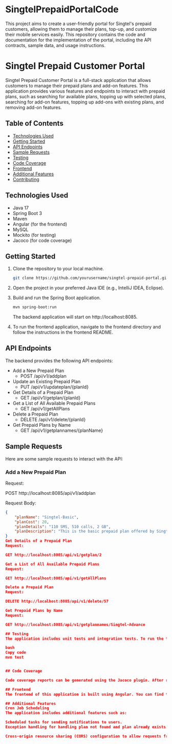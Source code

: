 # SingtelPrepaidPortalCode
This project aims to create a user-friendly portal for Singtel's prepaid customers, allowing them to manage their plans, top-up, and customize their mobile services easily. This repository contains the code and documentation for the implementation of the portal, including the API contracts, sample data, and usage instructions.


# Singtel Prepaid Customer Portal

Singtel Prepaid Customer Portal is a full-stack application that allows customers to manage their prepaid plans and add-on features. This application provides various features and endpoints to interact with prepaid plans, such as searching for available plans, topping up with selected plans, searching for add-on features, topping up add-ons with existing plans, and removing add-on features.

## Table of Contents
- [Technologies Used](#technologies-used)
- [Getting Started](#getting-started)
- [API Endpoints](#api-endpoints)
- [Sample Requests](#sample-requests)
- [Testing](#testing)
- [Code Coverage](#code-coverage)
- [Frontend](#frontend)
- [Additional Features](#additional-features)
- [Contributing](#contributing)


## Technologies Used
- Java 17
- Spring Boot 3
- Maven
- Angular (for the frontend)
- MySQL 
- Mockito (for testing)
- Jacoco (for code coverage)

## Getting Started
1. Clone the repository to your local machine.

    ```bash
    git clone https://github.com/yourusername/singtel-prepaid-portal.git
    ```

2. Open the project in your preferred Java IDE (e.g., IntelliJ IDEA, Eclipse).

3. Build and run the Spring Boot application.

    ```bash
    mvn spring-boot:run
    ```

   The backend application will start on http://localhost:8085.

4. To run the frontend application, navigate to the frontend directory and follow the instructions in the frontend README.

## API Endpoints
The backend provides the following API endpoints:

- Add a New Prepaid Plan
  - POST /api/v1/addplan
- Update an Existing Prepaid Plan
  - PUT /api/v1/updateplan/{planId}
- Get Details of a Prepaid Plan
  - GET /api/v1/getplan/{planId}
- Get a List of All Available Prepaid Plans
  - GET /api/v1/getAllPlans
- Delete a Prepaid Plan
  - DELETE /api/v1/delete/{planId}
- Get Prepaid Plans by Name
  - GET /api/v1/getplannames/{planName}

## Sample Requests
Here are some sample requests to interact with the API:

### Add a New Prepaid Plan
Request:

POST http://localhost:8085/api/v1/addplan

Request Body:

```json
{
    "planName": "Singtel-Basic",
    "planCost": 20,
    "planDetails": "110 SMS, 510 calls, 2 GB",
    "planDescription": "This is the basic prepaid plan offered by Singtel."
}
Get Details of a Prepaid Plan
Request:

GET http://localhost:8085/api/v1/getplan/2

Get a List of All Available Prepaid Plans
Request:

GET http://localhost:8085/api/v1/getAllPlans

Delete a Prepaid Plan
Request:

DELETE http://localhost:8085/api/v1/delete/57

Get Prepaid Plans by Name
Request:

GET http://localhost:8085/api/v1/getplannames/Singtel-Advance

## Testing
The application includes unit tests and integration tests. To run the tests, use the following command:

bash
Copy code
mvn test


## Code Coverage

Code coverage reports can be generated using the Jacoco plugin. After running the tests, you can find the coverage report in the target/site/jacoco/index.html file. The goal is to achieve at least 80% code coverage.

## Frontend
The frontend of this application is built using Angular. You can find the frontend code and instructions for running it in the frontend directory of this repository.

## Additional Features
Cron Job Scheduling
The application includes additional features such as:

Scheduled tasks for sending notifications to users.
Exception handling for handling plan not found and plan already exists scenarios.

Cross-origin resource sharing (CORS) configuration to allow requests from http://localhost:4200 (frontend).